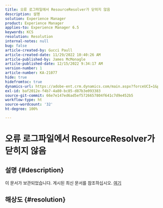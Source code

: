 ```yaml
---
title: 오류 로그파일에서 ResourceResolver가 닫히지 않음
description: 설명
solution: Experience Manager
product: Experience Manager
applies-to: Experience Manager 6.5
keywords: KCS
resolution: Resolution
internal-notes: null
bug: false
article-created-by: Gucci Paull
article-created-date: 11/29/2022 10:40:26 AM
article-published-by: James McMonagle
article-published-date: 12/15/2022 9:34:17 AM
version-number: 1
article-number: KA-21077
hide: true
hidefromtoc: true
dynamics-url: https://adobe-ent.crm.dynamics.com/main.aspx?forceUCI=1&pagetype=entityrecord&etn=knowledgearticle&id=b74fd935-d26f-ed11-9562-6045bd0061cb
exl-id: baf2012e-f4b7-4a80-bc85-d87b3e093383
source-git-commit: 66e7e147ed6ad5ef5726657804f641c7d9e452b5
workflow-type: ht
source-wordcount: '32'
ht-degree: 100%

---
```


# 오류 로그파일에서 ResourceResolver가 닫히지 않음

## 설명 {#description}

이 문서가 보관되었습니다. 게시된 최신 문서를 참조하십시오. [여기](https://experienceleague.adobe.com/search.html#sort=relevancy)

## 해상도 {#resolution}
